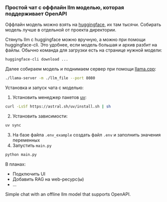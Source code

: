 ### Простой чат с оффлайн llm моделью, которая поддерживает OpenAPI

Оффлайн модель можно взять на [huggingface](https://huggingface.co/), их там тысячи. Собирать модель лучше в отдельной от проекта директории.

Стянуть llm с huggingface можно вручную, а можно при помощи huggingface-cli. Это удобнее, если модель большая и архив разбит на файлы. Обычно команда для загрузки есть на странице нужной модели:
```bash
huggingface-cli download ...
```

Далее собираем модель и поднимаем сервер при помощи [llama.cpp](https://github.com/ggml-org/llama.cpp):

```bash
./llama-server -m ./llm_file --port 8080
```

Установка и запуск чата с моделью:

1. Установить менеджер пакетов [uv](https://pypi.org/project/uv/):
```bash
curl -LsSf https://astral.sh/uv/install.sh | sh
```
2. Установить зависимости:
```bash
uv sync
```
3. На базе файла `.env_example` создать файл `.env` и заполнить значения переменных
4. Запустить `main.py`
```bash
python main.py
```

В планах:
- Подключить UI
- Добавить RAG на web-ресурс(ы)
- ...

Simple chat with an offline llm model that supports OpenAPI.
